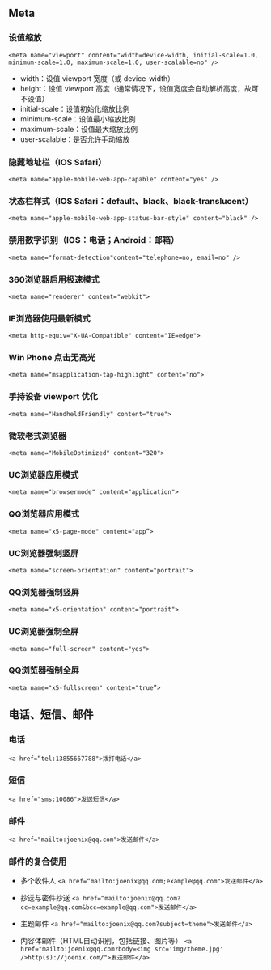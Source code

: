 ## Meta

### 设值缩放
`<meta name="viewport" content="width=device-width, initial-scale=1.0, minimum-scale=1.0, maximum-scale=1.0, user-scalable=no" />`
- width：设值 viewport 宽度（或 device-width）
- height：设值 viewport 高度（通常情况下，设值宽度会自动解析高度，故可不设值）
- initial-scale：设值初始化缩放比例
- minimum-scale：设值最小缩放比例
- maximum-scale：设值最大缩放比例
- user-scalable：是否允许手动缩放

### 隐藏地址栏（IOS Safari）
`<meta name="apple-mobile-web-app-capable" content="yes" />`

### 状态栏样式（IOS Safari：default、black、black-translucent）
`<meta name="apple-mobile-web-app-status-bar-style" content="black" />`

### 禁用数字识别（IOS：电话；Android：邮箱）
`<meta name="format-detection"content="telephone=no, email=no" />`

### 360浏览器启用极速模式
`<meta name="renderer" content="webkit">`

### IE浏览器使用最新模式
`<meta http-equiv="X-UA-Compatible" content="IE=edge">`

### Win Phone 点击无高光
`<meta name="msapplication-tap-highlight" content="no">`

### 手持设备 viewport 优化
`<meta name="HandheldFriendly" content="true">`

### 微软老式浏览器
`<meta name="MobileOptimized" content="320">`

### UC浏览器应用模式
`<meta name="browsermode" content="application">`

### QQ浏览器应用模式
`<meta name="x5-page-mode" content="app”>`

### UC浏览器强制竖屏
`<meta name="screen-orientation" content="portrait">`

### QQ浏览器强制竖屏
`<meta name="x5-orientation" content="portrait">`

### UC浏览器强制全屏
`<meta name="full-screen" content="yes">`

### QQ浏览器强制全屏
`<meta name="x5-fullscreen" content="true”>`


## 电话、短信、邮件

### 电话
`<a href=“tel:13855667788">拨打电话</a>`

### 短信
`<a href="sms:10086">发送短信</a>`

### 邮件
`<a href="mailto:joenix@qq.com">发送邮件</a>`

### 邮件的复合使用
- 多个收件人
`<a href=“mailto:joenix@qq.com;example@qq.com">发送邮件</a>`

- 抄送与密件抄送
`<a href=“mailto:joenix@qq.com?cc=example@qq.com&bcc=example@qq.com">发送邮件</a>`

- 主题邮件
`<a href="mailto:joenix@qq.com?subject=theme">发送邮件</a>`

- 内容体邮件（HTML自动识别，包括链接、图片等）
`<a href="mailto:joenix@qq.com?body=<img src='img/theme.jpg' />http(s)://joenix.com/">发送邮件</a>`

###
